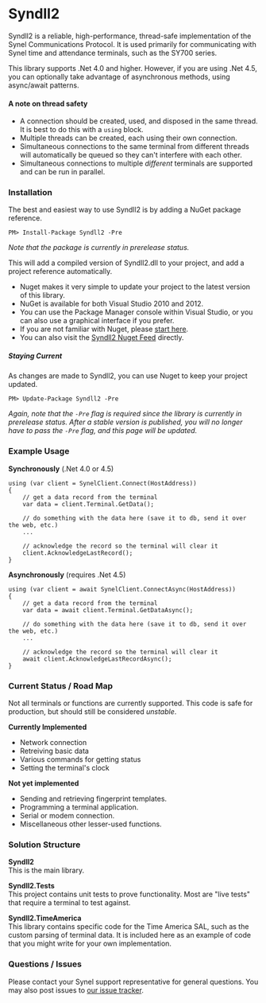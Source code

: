 Syndll2
=======

Syndll2 is a reliable, high-performance, thread-safe implementation of the Synel Communications Protocol.
It is used primarily for communicating with Synel time and attendance terminals, such as the SY700 series.

This library supports .Net 4.0 and higher.  However, if you are using .Net 4.5, you can optionally take
advantage of asynchronous methods, using async/await patterns.

#### A note on thread safety
 - A connection should be created, used, and disposed in the same thread.  It is best to do this with a `using` block.
 - Multiple threads can be created, each using their own connection.
 - Simultaneous connections to the same terminal from different threads will automatically be queued so they can't interfere with each other.
 - Simultaneous connections to multiple *different* terminals are supported and can be run in parallel.

### Installation

The best and easiest way to use Syndll2 is by adding a NuGet package reference.

    PM> Install-Package Syndll2 -Pre
    
*Note that the package is currently in prerelease status.*
    
This will add a compiled version of Syndll2.dll to your project, and add a project reference automatically.

 - Nuget makes it very simple to update your project to the latest version of this library.
 - NuGet is available for both Visual Studio 2010 and 2012.
 - You can use the Package Manager console within Visual Studio, or you can also use a graphical interface if you prefer.
 - If you are not familiar with Nuget, please [start here](http://docs.nuget.org/).
 - You can also visit the [Syndll2 Nuget Feed](https://nuget.org/packages/Syndll2/) directly.

##### Staying Current

As changes are made to Syndll2, you can use Nuget to keep your project updated.

    PM> Update-Package Syndll2 -Pre
    
*Again, note that the `-Pre` flag is required since the library is currently in prerelease status.
After a stable version is published, you will no longer have to pass the `-Pre` flag, and this page will be updated.*


### Example Usage


**Synchronously**  (.Net 4.0 or 4.5)

    using (var client = SynelClient.Connect(HostAddress))
    {
        // get a data record from the terminal
        var data = client.Terminal.GetData();
        
        // do something with the data here (save it to db, send it over the web, etc.)
        ...
        
        // acknowledge the record so the terminal will clear it
        client.AcknowledgeLastRecord();
    }
    
**Asynchronously**  (requires .Net 4.5)

    using (var client = await SynelClient.ConnectAsync(HostAddress))
    {
        // get a data record from the terminal
        var data = await client.Terminal.GetDataAsync();
        
        // do something with the data here (save it to db, send it over the web, etc.)
        ...
        
        // acknowledge the record so the terminal will clear it
        await client.AcknowledgeLastRecordAsync();
    }
    
### Current Status / Road Map

Not all terminals or functions are currently supported.
This code is safe for production, but should still be considered *unstable*.

**Currently Implemented**
 - Network connection
 - Retreiving basic data
 - Various commands for getting status
 - Setting the terminal's clock
 
**Not yet implemented**
 - Sending and retrieving fingerprint templates.
 - Programming a terminal application.
 - Serial or modem connection.
 - Miscellaneous other lesser-used functions.

### Solution Structure

**Syndll2**  
This is the main library.  

**Syndll2.Tests**  
This project contains unit tests to prove functionality.
Most are "live tests" that require a terminal to test against.

**Syndll2.TimeAmerica**  
This library contains specific code for the Time America SAL, such as the custom parsing of terminal data.
It is included here as an example of code that you might write for your own implementation.


### Questions / Issues

Please contact your Synel support representative for general questions.
You may also post issues to [our issue tracker](https://github.com/synel/syndll2/issues).
